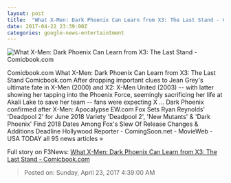 ```yaml
---
layout: post
title:  "What X-Men: Dark Phoenix Can Learn from X3: The Last Stand - Comicbook.com"
date: 2017-04-22 23:39:00Z
categories: google-news-entertaintment
---
```


![What X-Men: Dark Phoenix Can Learn from X3: The Last Stand - Comicbook.com](http://media.comicbook.com/2017/04/darkpheonix-xmen-thelaststand-992219-640x320.png)

Comicbook.com What X-Men: Dark Phoenix Can Learn from X3: The Last Stand Comicbook.com After dropping important clues to Jean Grey's ultimate fate in X-Men (2000) and X2: X-Men United (2003) -- with latter showing her tapping into the Phoenix Force, seemingly sacrificing her life at Akali Lake to save her team -- fans were expecting X ... Dark Phoenix confirmed after X-Men: Apocalypse EW.com Fox Sets Ryan Reynolds' 'Deadpool 2' for June 2018 Variety 'Deadpool 2', 'New Mutants' & 'Dark Phoenix' Find 2018 Dates Among Fox's Slew Of Release Changes & Additions Deadline Hollywood Reporter - ComingSoon.net - MovieWeb - USA TODAY all 95 news articles »


Full story on F3News: [What X-Men: Dark Phoenix Can Learn from X3: The Last Stand - Comicbook.com](http://www.f3nws.com/n/tFXjaD)

> Posted on: Sunday, April 23, 2017 4:39:00 AM
